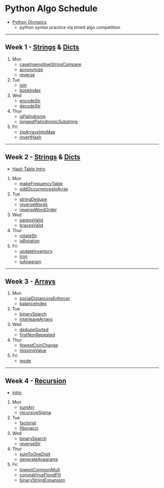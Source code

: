 # Python Algo Schedule

- [Python Olympics](https://docs.google.com/presentation/d/1l8L_gnuIUrA5yZUfrYyMbzyI7hx9ksm2hwRlIjkXRzQ/edit?ts=5cf7ec65#slide=id.p)
  - python syntax practice via timed algo competition

---

## Week 1 - [Strings](../src/strings) & [Dicts](../src/objects)

1. Mon
   - [caseInsensitiveStringCompare](../src/strings/caseInsensitiveStringCompare/index.js)
   - [acronymize](../src/strings/acronymize/index.js)
   - [reverse](../src/strings/reverseString/index.js)
2. Tue
   - [join](../src/recreated_methods/Array/join/index.js)
   - [bookIndex](../src/strings/bookIndex/index.js)
3. Wed
   - [encodeStr](../src/strings/encodeStr/index.js)
   - [decodeStr](../src/strings/decodeStr/index.js)
4. Thur
   - [isPalindrome](../src/strings/isPalindrome/index.js)
   - [longestPalindromicSubstring](../src/strings/longestPalindromicSubstring/index.js)
5. Fri
   - [zipArraysIntoMap](../src/objects/zipArraysIntoMap/index.js)
   - [invertHash](../src/objects/invertObj/index.js)

---

## Week 2 - [Strings](../src/strings) & [Dicts](../src/objects)

- [Hash Table Intro](https://docs.google.com/document/d/1r_01EQDb5jGwPPDH0cVolo1L8FJZlHp9p2jd3nfW3TQ/edit?usp=sharing)

1. Mon
   - [makeFrequencyTable](../src/objects/makeFrequencyTable/index.js)
   - [oddOccurrencesInArray](../src/arrays/oddOccurrencesInArray/index.js)
2. Tue
   - [stringDedupe](../src/strings/stringDedupe/index.js)
   - [reverseWords](../src/strings/reverseWords/index.js)
   - [reverseWordOrder](../src/strings/reverseWordOrder/index.js)
3. Wed
   - [parensValid](../src/strings/parensValid/index.js)
   - [bracesValid](../src/strings/bracesValid/index.js)
4. Thur
   - [rotateStr](../src/strings/rotateStr/index.js)
   - [isRotation](../src/strings/isRotation/index.js)
5. Fri
   - [updateInventory](../src/objects/updateInventory/index.js)
   - [trim](../src/strings/trim/index.js)
   - [isAnagram](../src/strings/isAnagram/index.js)

---

## Week 3 - [Arrays](../src/arrays)

1. Mon
   - [socialDistancingEnforcer](../src/arrays/socialDistancingEnforcer/index.js)
   - [balanceIndex](../src/arrays/balanceIndex/index.js)
2. Tue
   - [binarySearch](../src/arrays/binarySearch/index.js)
   - [interleaveArrays](../src/arrays/interleaveArrays/index.js)
3. Wed
   - [dedupeSorted](../src/arrays/dedupeSorted/index.js)
   - [firstNonRepeated](../src/arrays/firstNonRepeated/index.js)
4. Thur
   - [fewestCoinChange](../src/objects/fewestCoinChange/index.js)
   - [missingValue](../src/arrays/missingValue/index.js)
5. Fri
   - [mode](../src/arrays/mode/index.js)

---

## Week 4 - [Recursion](../src/recursion)

- [intro](../src/recursion/intro-notes/intro.md)

1. Mon
   - [sumArr](../src/recursion/sumArr/index.js)
   - [recursiveSigma](../src/recursion/recursiveSigma/index.js)
2. Tue
   - [factorial](../src/recursion/factorial/index.js)
   - [fibonacci](../src/recursion/fibonacci/index.js)
3. Wed
   - [binarySearch](../src/recursion/binarySearch/index.js)
   - [reverseStr](../src/recursion/reverseStr/index.js)
4. Thur
   - [sumToOneDigit](../src/recursion/sumToOneDigit/index.js)
   - [generateAnagrams](../src/recursion/generateAnagrams/index.js)
5. Fri
   - [lowestCommonMult](../src/recursion/lowestCommonMult/index.js)
   - [coronaVirusFloodFill](../src/recursion/coronaVirusFloodFill/index.js)
   - [binaryStringExpansion](../src/recursion/binaryStringExpansion/index.js)
